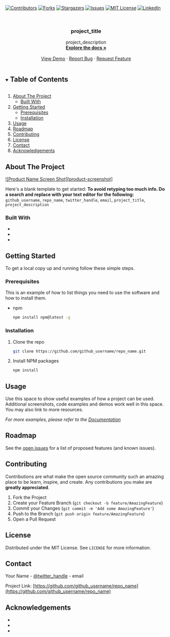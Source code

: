 <!--
*** Thanks for checking out the Best-README-Template. If you have a suggestion
*** that would make this better, please fork the repo and create a pull request
*** or simply open an issue with the tag "enhancement".
*** Thanks again! Now go create something AMAZING! :D
***
***
***
*** To avoid retyping too much info. Do a search and replace for the following:
*** github_username, repo_name, twitter_handle, email, project_title, project_description
-->



<!-- PROJECT SHIELDS -->
<!--
*** I'm using markdown "reference style" links for readability.
*** Reference links are enclosed in brackets [ ] instead of parentheses ( ).
*** See the bottom of this document for the declaration of the reference variables
*** for contributors-url, forks-url, etc. This is an optional, concise syntax you may use.
*** https://www.markdownguide.org/basic-syntax/#reference-style-links
-->
[![Contributors][contributors-shield]][contributors-url]
[![Forks][forks-shield]][forks-url]
[![Stargazers][stars-shield]][stars-url]
[![Issues][issues-shield]][issues-url]
[![MIT License][license-shield]][license-url]
[![LinkedIn][linkedin-shield]][linkedin-url]



<!-- PROJECT LOGO -->
<br />
<p align="center">
  <h3 align="center">project_title</h3>

  <p align="center">
    project_description
    <br />
    <a href="https://github.com/FelisitusBryanChandra/loyalti-dcore-mobi-dev"><strong>Explore the docs »</strong></a>
    <br />
    <br />
    <a href="https://github.com/FelisitusBryanChandra/loyalti-dcore-mobi-dev">View Demo</a>
    ·
    <a href="https://github.com/FelisitusBryanChandra/loyalti-dcore-mobi-dev/issues">Report Bug</a>
    ·
    <a href="https://github.com/FelisitusBryanChandra/loyalti-dcore-mobi-dev/issues">Request Feature</a>
  </p>
</p>



<!-- TABLE OF CONTENTS -->
<details open="open">
  <summary><h2 style="display: inline-block">Table of Contents</h2></summary>
  <ol>
    <li>
      <a href="#about-the-project">About The Project</a>
      <ul>
        <li><a href="#built-with">Built With</a></li>
      </ul>
    </li>
    <li>
      <a href="#getting-started">Getting Started</a>
      <ul>
        <li><a href="#prerequisites">Prerequisites</a></li>
        <li><a href="#installation">Installation</a></li>
      </ul>
    </li>
    <li><a href="#usage">Usage</a></li>
    <li><a href="#roadmap">Roadmap</a></li>
    <li><a href="#contributing">Contributing</a></li>
    <li><a href="#license">License</a></li>
    <li><a href="#contact">Contact</a></li>
    <li><a href="#acknowledgements">Acknowledgements</a></li>
  </ol>
</details>



<!-- ABOUT THE PROJECT -->
## About The Project

[![Product Name Screen Shot][product-screenshot]](https://example.com)

Here's a blank template to get started:
**To avoid retyping too much info. Do a search and replace with your text editor for the following:**
`github_username`, `repo_name`, `twitter_handle`, `email`, `project_title`, `project_description`


### Built With

* []()
* []()
* []()



<!-- GETTING STARTED -->
## Getting Started

To get a local copy up and running follow these simple steps.

### Prerequisites

This is an example of how to list things you need to use the software and how to install them.
* npm
  ```sh
  npm install npm@latest -g
  ```

### Installation

1. Clone the repo
   ```sh
   git clone https://github.com/github_username/repo_name.git
   ```
2. Install NPM packages
   ```sh
   npm install
   ```



<!-- USAGE EXAMPLES -->
## Usage

Use this space to show useful examples of how a project can be used. Additional screenshots, code examples and demos work well in this space. You may also link to more resources.

_For more examples, please refer to the [Documentation](https://example.com)_



<!-- ROADMAP -->
## Roadmap

See the [open issues](https://github.com/github_username/repo_name/issues) for a list of proposed features (and known issues).



<!-- CONTRIBUTING -->
## Contributing

Contributions are what make the open source community such an amazing place to be learn, inspire, and create. Any contributions you make are **greatly appreciated**.

1. Fork the Project
2. Create your Feature Branch (`git checkout -b feature/AmazingFeature`)
3. Commit your Changes (`git commit -m 'Add some AmazingFeature'`)
4. Push to the Branch (`git push origin feature/AmazingFeature`)
5. Open a Pull Request



<!-- LICENSE -->
## License

Distributed under the MIT License. See `LICENSE` for more information.



<!-- CONTACT -->
## Contact

Your Name - [@twitter_handle](https://twitter.com/twitter_handle) - email

Project Link: [https://github.com/github_username/repo_name](https://github.com/github_username/repo_name)



<!-- ACKNOWLEDGEMENTS -->
## Acknowledgements

* []()
* []()
* []()





<!-- MARKDOWN LINKS & IMAGES -->
<!-- https://www.markdownguide.org/basic-syntax/#reference-style-links -->
[contributors-shield]: https://img.shields.io/github/contributors/FelisitusBryanChandra/loyalti-dcore-mobi-dev.svg?style=for-the-badge
[contributors-url]: https://github.com/FelisitusBryanChandra/loyalti-dcore-mobi-dev/graphs/contributors
[forks-shield]: https://img.shields.io/github/forks/FelisitusBryanChandra/loyalti-dcore-mobi-dev.svg?style=for-the-badge
[forks-url]: https://github.com/FelisitusBryanChandra/loyalti-dcore-mobi-dev/network/members
[stars-shield]: https://img.shields.io/github/stars/FelisitusBryanChandra/loyalti-dcore-mobi-dev.svg?style=for-the-badge
[stars-url]: https://github.com/FelisitusBryanChandra/loyalti-dcore-mobi-dev/stargazers
[issues-shield]: https://img.shields.io/github/issues/FelisitusBryanChandra/loyalti-dcore-mobi-dev.svg?style=for-the-badge
[issues-url]: https://github.com/FelisitusBryanChandra/loyalti-dcore-mobi-dev/issues
[license-shield]: https://img.shields.io/github/license/FelisitusBryanChandra/loyalti-dcore-mobi-dev.svg?style=for-the-badge
[license-url]: https://github.com/FelisitusBryanChandra/loyalti-dcore-mobi-dev/blob/master/LICENSE.txt
[linkedin-shield]: https://img.shields.io/badge/-LinkedIn-black.svg?style=for-the-badge&logo=linkedin&colorB=555
[linkedin-url]: https://linkedin.com/in/FelisitusBryanChandra